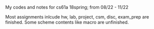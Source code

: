 My codes and notes for cs61a 18spring; from 08/22 - 11/22

Most assignments inlcude hw, lab, project, csm, disc, exam_prep are finished.
Some scheme contents like macro are unfinished.
